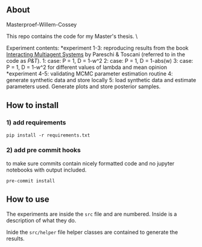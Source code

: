 ## About
Masterproef-Willem-Cossey

This repo contains the code for my Master's thesis. \

Experiment contents:
*experiment 1-3: reproducing results from the book [Interacting Multiagent Systems](https://global.oup.com/academic/product/interacting-multiagent-systems-9780199655465?cc=be&lang=enn&#) by Pareschi & Toscani (referred to in the code as _P&T_).
	1: case: P = 1, D = 1-w^2
	2: case: P = 1, D = 1-abs(w)
	3: case: P = 1, D = 1-w^2 for different values of lambda and mean opinion
*experiment 4-5: validating MCMC parameter estimation routine
	4: generate synthetic data and store locally
	5: load synthetic data and estimate parameters used. Generate plots and store posterior samples.


## How to install

### 1) add requirements

`pip install -r requirements.txt`

### 2) add pre commit hooks
to make sure commits contain nicely formatted code and no jupyter notebooks with output included.

`pre-commit install`

## How to use

The experiments are inside the `src` file and are numbered. Inside is a description of what they do.

Inide the `src/helper` file helper classes are contained to generate the results.
